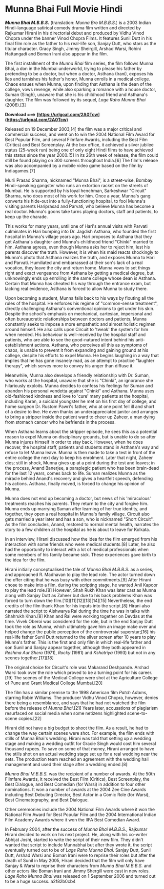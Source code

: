 # Munna Bhai Full Movie Hindi
  
***Munna Bhai M.B.B.S.*** (translation: *Munna Bro M.B.B.S.*) is a 2003 Indian Hindi-language satirical comedy drama film written and directed by Rajkumar Hirani in his directorial debut and produced by Vidhu Vinod Chopra under the banner Vinod Chopra Films. It features Sunil Dutt in his final film role as the father to his real-life son, Sanjay Dutt, who stars as the titular character. Gracy Singh, Jimmy Sheirgill, Arshad Warsi, Rohini Hattangadi and Boman Irani also appear in the film.
 
The first installment of the *Munna Bhai* film series, the film follows Munna Bhai, a don in the Mumbai underworld, trying to please his father by pretending to be a doctor, but when a doctor, Asthana (Irani), exposes his lies and tarnishes his father's honor, Munna enrolls in a medical college. Chaos ensues when Munna, upon finding that Asthana is the dean of the college, vows revenge, while also sparking a romance with a house doctor, Suman (Singh), unaware that she is his childhood friend and Asthana's daughter. The film was followed by its sequel, *Lage Raho Munna Bhai* (2006).[3]
 
**Download ===> [https://urlgoal.com/2A0Tcw](https://urlgoal.com/2A0Tcw)**


 
Released on 19 December 2003,[4] the film was a major critical and commercial success, and went on to win the 2004 National Film Award for Best Popular Film, and several Filmfare Awards, including the Best Film (Critics) and Best Screenplay. At the box office, it achieved a silver jubilee status (25-week run) being one of only eight Hindi films to have achieved this status since the year 2000.[5] In its 26th week of release, the film could still be found playing on 300 screens throughout India.[6] The film's release was also accompanied by a mobile video game based on the film by Indiagames.[7]
 
Murli Prasad Sharma, nicknamed "Munna Bhai", is a street-wise, Bombay Hindi-speaking gangster who runs an extortion racket on the streets of Mumbai. He is supported by his loyal henchman, Sarkeshwar "Circuit" Sharma, who does most of his work for him. Once a year, Munna's gang converts his hide-out into a fully-functioning hospital, to fool Munna's visiting parents Hariprasad and Parvati, who believe Munna has become a real doctor. Munna's goons take turns playing doctors, staff and patients, to keep up the charade.
 
This works for many years, until one of Hari's annual visits with Parvati culminates in Hari bumping into Dr. Jagdish Asthana, who founded the first hospital in Munna's village years ago. Hari proposes to Asthana that they get Asthana's daughter and Munna's childhood friend "Chinki" married to him. Asthana agrees, even though Munna asks her to reject him, lest his parents discover the truth. However, it is when his maid reacts shockingly to Munna's photo that Asthana realizes the truth, and exposes Munna to Hari and Parvati. Humiliated and embarrassed at their son's lack of a real vocation, they leave the city and return home. Munna vows to set things right and exact vengeance from Asthana by getting a medical degree, but unknowingly ends up enrolling in the same college whose dean is Asthana. Certain that Munna has cheated his way through the entrance exam, but lacking real evidence, Asthana is forced to allow Munna to study there.
 
Upon becoming a student, Munna falls back to his ways by flouting all the rules of the hospital. He enforces his regime of "common-sense treatment", directly challenging Asthana's conventional opinions to get under his skin. Despite the school's emphasis on mechanical, cartesian, impersonal and often bureaucratic relationships between doctors and patients, Munna constantly seeks to impose a more empathetic and almost holistic regimen around himself. He also calls upon Circuit to 'tweak' the system for him when needed. His behaviour is well-received by the hospital staff and patients, who are able to see the good-natured intent behind his anti-establishment actions. Asthana, who perceives all this as symptoms of chaos, is unable to prevent it from expanding and gaining ground at his college, despite his efforts to expel Munna. He begins laughing in a way that implies that he has gone insanely mad, as an attempt to practice "laughter therapy", which serves more to convey his anger than diffuse it.
 
Meanwhile, Munna also develops a friendly relationship with Dr. Suman, who works at the hospital, unaware that she is "Chinki", an ignorance she hilariously exploits. Munna decides to confess his feelings for Suman and abandon his personal vendetta against "Chinki" and Asthana. Munna uses old-fashioned kindness and love to 'cure' many patients at the hospital, including Karan, a suicidal youngster he met on his first day of college, and home surgeon Dr. Rustom Pawri's father, who at one point fell ill and short of a desire to live. He even thanks an underappreciated janitor and arranges to bring a stripper inside the patient ward to cheer up Zaheer, a man dying from stomach cancer who he befriends in the process.
 
When Asthana learns about the stripper episode, he sees this as a potential reason to expel Munna on disciplinary grounds, but is unable to do so after Munna injures himself in order to stay back. However, when he does recover, the hospital staff, patients and students stand in Asthana's way and refuse to let Munna leave. Munna is then made to take a test in front of the entire college the next day to keep his enrolment. Later that night, Zaheer dies; still in shock, Munna gives up at a point during the test and leaves; in the process, Anand Banerjee, a paraplegic patient who has been brain-dead for the last 12 years, comes back to life. Suman realizes Munna as the miracle behind Anand's recovery and gives a heartfelt speech, defending his actions. Asthana, finally moved, is forced to change his opinion of Munna.

Munna does not end up becoming a doctor, but news of his 'miraculous' treatments reaches his parents. They return to the city and forgive him. Munna ends up marrying Suman after learning of her true identity, and together, they open a real hospital in Munna's family village. Circuit also gets married a year later and has a son, who is nicknamed "Short Circuit". As the film concludes, Anand, restored to normal mental health, narrates the story to a few children at the hospital as he is about to leave for Kolkata.
 
In an interview, Hirani discussed how the idea for the film emerged from his interaction with some friends who were medical students.[8] Later, he also had the opportunity to interact with a lot of medical professionals when some members of his family became sick. These experiences gave birth to the idea for the film.
 
Hirani initially conceptualised the tale of *Munna Bhai M.B.B.S.* as a series, and approached R. Madhavan to play the lead role. The actor turned down the offer citing that he was busy with other commitments.[9] After Hirani chose to make into a film, during the scripting stage, he wanted Anil Kapoor to play the lead role.[8] However, Shah Rukh Khan was later cast as Munna along with Sanjay Dutt as Zaheer but due to his back problems Khan was forced to turn down the film.[10][11][12][13][14][15] Nevertheless, the end credits of the film thank Khan for his inputs into the script.[8] Hirani also narrated the script to Aishwarya Rai during the time he was in talks with Shahrukh Khan.[8] Khan and Rai were working together on Devdas at the time. Vivek Oberoi was considered for the role, but in the end Sanjay Dutt took the role as Munna, which ultimately gave him an image make over and helped change the public perception of the controversial superstar;[16] his real-life father Sunil Dutt returned to the silver screen after 10 years to play Munna's father. This is the first and only film in which real-life father and son Sunil and Sanjay appear together, although they both appeared in *Reshma Aur Shera* (1971), *Rocky* (1981) and *Kshatriya* (1993) but not in any scenes together.[17][18]
 
The original choice for Circuit's role was Makarand Deshpande. Arshad Warsi took over the role which proved to be a turning point for his career.[19] The scenes of the Medical College were shot at the Agriculture College of Pune and Grant Medical College Mumbai.[20]
 
The film has a similar premise to the 1998 American film *Patch Adams*, starring Robin Williams. The producer Vidhu Vinod Chopra, however, denies there being a resemblance, and says that he had not watched the film before the release of *Munna Bhai*.[21] Years later, accusations of plagiarism resurfaced on social media when some netizens highlighted scene-to-scene copies.[22]
 
Hirani did not have a big budget to shoot the film. As a result, he had to change the way certain scenes were shot. For example, the film ends with stills of Munna Bhai's wedding. Hirani was told that setting up a wedding stage and making a wedding outfit for Gracie Singh would cost him several thousand rupees. To save on some of that money, Hirani arranged to have the stills shot on an actual wedding stage set up for a real wedding near the sets. The production team reached an agreement with the wedding hall management and used their stage after a wedding ended.[8]
 
*Munna Bhai M.B.B.S.* was the recipient of a number of awards. At the 50th Filmfare Awards, it received the Best Film (Critics), Best Screenplay, the Best Dialogue, and Best Comedian (for Warsi) in addition to four other nominations. It won a number of awards at the 2004 Zee Cine Awards including Best Debuting Director, Best Actor in a Comic Role (for Warsi), Best Cinematography, and Best Dialogue.
 
Other ceremonies include the 2004 National Film Awards where it won the National Film Award for Best Popular Film and the 2004 International Indian Film Academy Awards where it won the IIFA Best Comedian Award.
 
In February 2004, after the success of *Munna Bhai M.B.B.S.*, Rajkumar Hirani decided to work on his next project. He, along with his co-writer Abhijat Joshi, started to write the script of their new film. They didn't wanted that script to include Munnabhai but after they wrote it, the script eventually turned out to be of *Lage Raho Munna Bhai*. Sanjay Dutt, Sunil Dutt, Arshad Warsi and Boman Irani were to reprise their roles but after the death of Sunil in May 2005, Hirani decided that the film will only have Sanjay & Warsi to reprise their characters from *Munna Bhai M.B.B.S.* and other actors like Boman Irani and Jimmy Shergill were cast in new roles. *Lage Raho Munna Bhai* was released on 1 September 2006 and turned out to be a huge success.
 a2f82b0cb4
 
